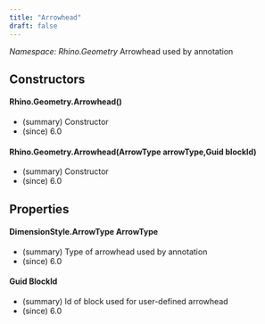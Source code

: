 ```yaml
---
title: "Arrowhead"
draft: false
---
```


*Namespace: Rhino.Geometry*
 Arrowhead used by annotation 
## Constructors
#### Rhino.Geometry.Arrowhead()
- (summary)  Constructor 
- (since) 6.0
#### Rhino.Geometry.Arrowhead(ArrowType arrowType,Guid blockId)
- (summary)  Constructor 
- (since) 6.0
## Properties
#### DimensionStyle.ArrowType ArrowType
- (summary)  Type of arrowhead used by annotation 
- (since) 6.0
#### Guid BlockId
- (summary)  Id of block used for user-defined arrowhead 
- (since) 6.0
